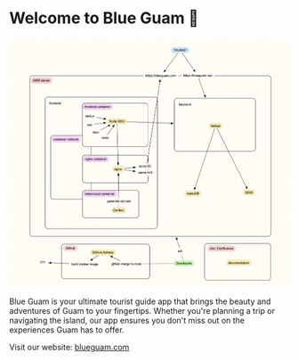 # Welcome to Blue Guam 🌴

![Blue Guam App](diagram.png)

Blue Guam is your ultimate tourist guide app that brings the beauty and adventures of Guam to your fingertips. Whether you're planning a trip or navigating the island, our app ensures you don't miss out on the experiences Guam has to offer.

Visit our website: [blueguam.com](https://blueguam.com)